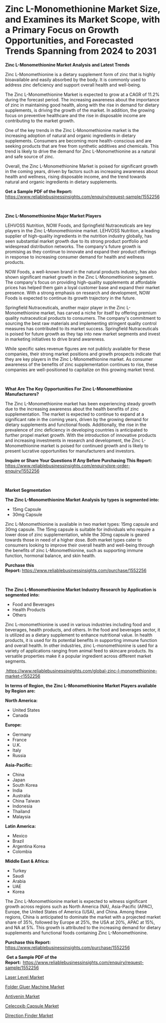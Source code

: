 <p><h1>Zinc L-Monomethionine Market Size, and Examines its Market Scope, with a Primary Focus on Growth Opportunities, and Forecasted Trends Spanning from 2024 to 2031</h1></p><p><strong>Zinc L-Monomethionine Market Analysis and Latest Trends</strong></p>
<p><p>Zinc L-Monomethionine is a dietary supplement form of zinc that is highly bioavailable and easily absorbed by the body. It is commonly used to address zinc deficiency and support overall health and well-being.</p><p>The Zinc L-Monomethionine Market is expected to grow at a CAGR of 11.2% during the forecast period. The increasing awareness about the importance of zinc in maintaining good health, along with the rise in demand for dietary supplements, is driving the growth of the market. In addition, the growing focus on preventive healthcare and the rise in disposable income are contributing to the market growth.</p><p>One of the key trends in the Zinc L-Monomethionine market is the increasing adoption of natural and organic ingredients in dietary supplements. Consumers are becoming more health-conscious and are seeking products that are free from synthetic additives and chemicals. This trend is likely to drive the demand for Zinc L-Monomethionine as a natural and safe source of zinc.</p><p>Overall, the Zinc L-Monomethionine Market is poised for significant growth in the coming years, driven by factors such as increasing awareness about health and wellness, rising disposable income, and the trend towards natural and organic ingredients in dietary supplements.</p></p>
<p><strong>Get a Sample PDF of the Report:&nbsp;</strong> <a href="https://www.reliablebusinessinsights.com/enquiry/request-sample/1552256">https://www.reliablebusinessinsights.com/enquiry/request-sample/1552256</a></p>
<p>&nbsp;</p>
<p><strong>Zinc L-Monomethionine Major Market Players</strong></p>
<p><p>LEHVOSS Nutrition, NOW Foods, and Springfield Nutraceuticals are key players in the Zinc L-Monomethionine market. LEHVOSS Nutrition, a leading supplier of high-quality ingredients in the nutrition industry globally, has seen substantial market growth due to its strong product portfolio and widespread distribution networks. The company's future growth is promising as they continue to innovate and expand their product offerings in response to increasing consumer demand for health and wellness products.</p><p>NOW Foods, a well-known brand in the natural products industry, has also shown significant market growth in the Zinc L-Monomethionine segment. The company's focus on providing high-quality supplements at affordable prices has helped them gain a loyal customer base and expand their market presence. With a strong emphasis on research and development, NOW Foods is expected to continue its growth trajectory in the future.</p><p>Springfield Nutraceuticals, another major player in the Zinc L-Monomethionine market, has carved a niche for itself by offering premium quality nutraceutical products to consumers. The company's commitment to sourcing the best raw materials and implementing stringent quality control measures has contributed to its market success. Springfield Nutraceuticals is poised for future growth as they tap into new market segments and invest in marketing initiatives to drive brand awareness.</p><p>While specific sales revenue figures are not publicly available for these companies, their strong market positions and growth prospects indicate that they are key players in the Zinc L-Monomethionine market. As consumer awareness of the benefits of zinc supplementation continues to rise, these companies are well-positioned to capitalize on this growing market trend.</p></p>
<p>&nbsp;</p>
<p><strong>What Are The Key Opportunities For Zinc L-Monomethionine Manufacturers?</strong></p>
<p><p>The Zinc L-Monomethionine market has been experiencing steady growth due to the increasing awareness about the health benefits of zinc supplementation. The market is expected to continue to expand at a significant rate in the coming years, driven by the growing demand for dietary supplements and functional foods. Additionally, the rise in the prevalence of zinc deficiency in developing countries is anticipated to further propel market growth. With the introduction of innovative products and increasing investments in research and development, the Zinc L-Monomethionine market is poised for continued growth and is likely to present lucrative opportunities for manufacturers and investors.</p></p>
<p><strong>Inquire or Share Your Questions If Any Before Purchasing This Report:</strong> <a href="https://www.reliablebusinessinsights.com/enquiry/pre-order-enquiry/1552256">https://www.reliablebusinessinsights.com/enquiry/pre-order-enquiry/1552256</a></p>
<p>&nbsp;</p>
<p><strong>Market Segmentation</strong></p>
<p><strong>The Zinc L-Monomethionine Market Analysis by types is segmented into:</strong></p>
<p><ul><li>15mg Capsule</li><li>30mg Capsule</li></ul></p>
<p><p>Zinc L-Monomethionine is available in two market types: 15mg capsule and 30mg capsule. The 15mg capsule is suitable for individuals who require a lower dose of zinc supplementation, while the 30mg capsule is geared towards those in need of a higher dose. Both market types cater to consumers looking to improve their overall health and well-being through the benefits of zinc L-Monomethionine, such as supporting immune function, hormonal balance, and skin health.</p></p>
<p><strong>Purchase this Report:&nbsp;</strong><a href="https://www.reliablebusinessinsights.com/purchase/1552256">https://www.reliablebusinessinsights.com/purchase/1552256</a></p>
<p>&nbsp;</p>
<p><strong>The Zinc L-Monomethionine Market Industry Research by Application is segmented into:</strong></p>
<p><ul><li>Food and Beverages</li><li>Health Products</li><li>Others</li></ul></p>
<p><p>Zinc L-monomethionine is used in various industries including food and beverages, health products, and others. In the food and beverages sector, it is utilized as a dietary supplement to enhance nutritional value. In health products, it is used for its potential benefits in supporting immune function and overall health. In other industries, zinc L-monomethionine is used for a variety of applications ranging from animal feed to skincare products. Its versatile properties make it a popular ingredient across different market segments.</p></p>
<p><a href="https://www.reliablebusinessinsights.com/global-zinc-l-monomethionine-market-r1552256">&nbsp;https://www.reliablebusinessinsights.com/global-zinc-l-monomethionine-market-r1552256</a></p>
<p><strong>In terms of Region, the Zinc L-Monomethionine Market Players available by Region are:</strong></p>
<p>
    <p> <strong> North America: </strong>
        <ul>
            <li>United States</li>
            <li>Canada</li>
        </ul>
        </p> 
    <p> <strong> Europe: </strong>
        <ul>
            <li>Germany</li>
            <li>France</li>
            <li>U.K.</li>
            <li>Italy</li>
            <li>Russia</li>
        </ul>
        </p> 
    <p> <strong> Asia-Pacific: </strong>
        <ul>
            <li>China</li>
            <li>Japan</li>
            <li>South Korea</li>
            <li>India</li>
            <li>Australia</li>
            <li>China Taiwan</li>
            <li>Indonesia</li>
            <li>Thailand</li>
            <li>Malaysia</li>
        </ul>
        </p> 
    <p> <strong> Latin America: </strong>
        <ul>
            <li>Mexico</li>
            <li>Brazil</li>
            <li>Argentina Korea</li>
            <li>Colombia</li>
        </ul>
        </p> 
    <p> <strong> Middle East & Africa: </strong>
        <ul>
            <li>Turkey</li>
            <li>Saudi</li>
            <li>Arabia</li>
            <li>UAE</li>
            <li>Korea</li>
        </ul>
    </p>
    </p>
<p><p>The Zinc L-Monomethionine market is expected to witness significant growth across regions such as North America (NA), Asia-Pacific (APAC), Europe, the United States of America (USA), and China. Among these regions, China is anticipated to dominate the market with a projected market share of 35%, followed by Europe at 25%, the USA at 20%, APAC at 15%, and NA at 5%. This growth is attributed to the increasing demand for dietary supplements and functional foods containing Zinc L-Monomethionine.</p></p>
<p><strong>Purchase this Report: </strong><a href="https://www.reliablebusinessinsights.com/purchase/1552256">https://www.reliablebusinessinsights.com/purchase/1552256</a></p>
<p>&nbsp;<strong>Get a Sample PDF of the Report:&nbsp;&nbsp;</strong><a href="https://www.reliablebusinessinsights.com/enquiry/request-sample/1552256">https://www.reliablebusinessinsights.com/enquiry/request-sample/1552256</a></p>
<p><strong></strong></p>
<p><p><a href="https://medium.com/@chellamarie1961/global-laser-level-market-size-share-analysis-by-product-type-by-application-by-region-685ebc315a58">Laser Level Market</a></p><p><a href="https://medium.com/@kaitlynkristyfj13/global-folder-gluer-machine-market-sector-types-applications-market-player-strategies-regional-bed76d948522">Folder Gluer Machine Market</a></p><p><a href="https://github.com/NorbertYates/Market-Research-Report-List-6/blob/main/antivenin-market.md">Antivenin Market</a></p><p><a href="https://github.com/mdinislamsheik/Market-Research-Report-List-1/blob/main/celecoxib-capsule-market.md">Celecoxib Capsule Market</a></p><p><a href="https://medium.com/@bernadette.james576/direction-finder-industry-analysis-report-its-market-size-share-trends-by-application-region-44b704a91e4a">Direction Finder Market</a></p></p>